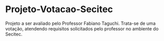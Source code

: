 # Projeto-Votacao-Secitec
Projeto a ser avaliado pelo Professor Fabiano Taguchi. Trata-se de uma votação, atendendo requisitos solicitados pelo professor no ambiente do Secitec.
